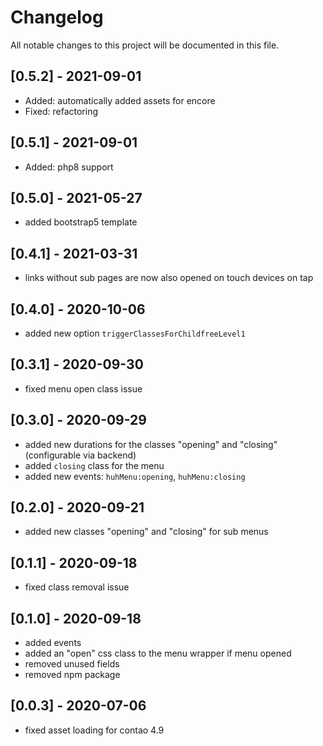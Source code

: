 # Changelog

All notable changes to this project will be documented in this file.

## [0.5.2] - 2021-09-01

- Added: automatically added assets for encore
- Fixed: refactoring

## [0.5.1] - 2021-09-01

- Added: php8 support

## [0.5.0] - 2021-05-27

- added bootstrap5 template

## [0.4.1] - 2021-03-31

- links without sub pages are now also opened on touch devices on tap

## [0.4.0] - 2020-10-06

- added new option `triggerClassesForChildfreeLevel1`

## [0.3.1] - 2020-09-30

- fixed menu open class issue

## [0.3.0] - 2020-09-29

- added new durations for the classes "opening" and "closing" (configurable via backend)
- added `closing` class for the menu
- added new events: `huhMenu:opening`, `huhMenu:closing`

## [0.2.0] - 2020-09-21

- added new classes "opening" and "closing" for sub menus

## [0.1.1] - 2020-09-18

- fixed class removal issue

## [0.1.0] - 2020-09-18

- added events
- added an "open" css class to the menu wrapper if menu opened
- removed unused fields
- removed npm package

## [0.0.3] - 2020-07-06

- fixed asset loading for contao 4.9
